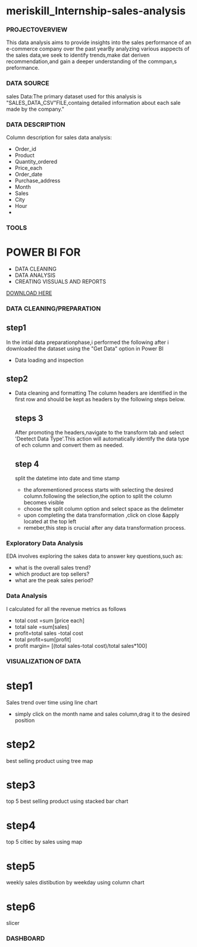 # meriskill_Internship-sales-analysis

### PROJECTOVERVIEW
This data analysis aims to provide insights into the sales performance of an e-commerce company over the past yearBy analyzing various asppects of the sales data,we seek to identify trends,make dat deriven recommendation,and gain a deeper understanding of the commpan,s preformance.

### DATA SOURCE
sales Data:The primary dataset used for this analysis is "SALES_DATA_CSV"FILE,containg detailed information about each sale made by the company."

### DATA DESCRIPTION
Column description for sales data analysis:
- Order_id
- Product
- Quantity_ordered
- Price_each
- Order_date
- Purchase_address
- Month
- Sales
- City
- Hour
- 
### TOOLS
# POWER BI FOR
- DATA CLEANING
- DATA ANALYSIS
- CREATING VISSUALS AND REPORTS

[DOWNLOAD HERE](HTTP://MICROSOFT.COM)


### DATA CLEANING/PREPARATION
## step1
In the intial data preparationphase,i performed the following after i downloaded the dataset using the "Get Data" option in Power BI
- Data loading and inspection

## step2
- Data cleaning and formatting
  The column headers are identified in the first row and should be kept as headers by the following steps below.
  

  ## steps 3
  After promoting the headers,navigate to the transform tab and select 'Deetect Data Type'.This action will automatically identify the data type of ech column and convert them as needed.


  ## step 4

  split the datetime into date and time stamp
  - the aforementioned process starts with selecting the desired column.following the selection,the option to split the column becomes visible
  - choose the split column option and select space as the delimeter
  - upon completing the data transformation ,click on close &apply located at the top left
  - remeber,this step is crucial after any data transformation process.

 ### Exploratory Data Analysis

EDA involves exploring the sakes data to answer key questions,such as:
- what is the overall sales trend?
- which product are top sellers?
- what are the peak sales period?

### Data Analysis
 I calculated for all the revenue metrics as follows
 - total cost =sum [price each]
 - total sale =sum[sales]
 -  profit=total sales -total cost
 -  total profit=sum[profit]
 -  profit margin= [(total sales-total cost)/total sales*100]



### VISUALIZATION OF DATA
# step1
Sales trend over time using line chart
- simply click on the month name and sales column,drag it to the desired position
# step2
best selling product using tree map
# step3
top 5 best selling product using stacked bar chart
# step4
top 5 citiec by sales using map
# step5 
weekly sales distibution by weekday using column chart
# step6
slicer 
### DASHBOARD


